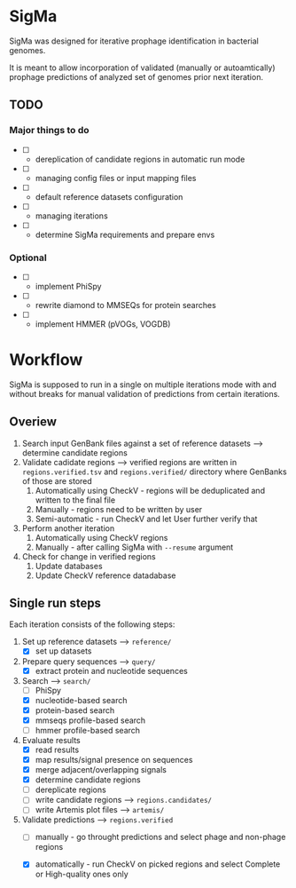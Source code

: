 # SigMa
SigMa was designed for iterative prophage identification in bacterial genomes.

It is meant to allow incorporation of validated (manually or autoamtically) prophage predictions of analyzed set of genomes prior next iteration.

## TODO
### Major things to do
- [ ] - dereplication of candidate regions in automatic run mode
- [ ] - managing config files or input mapping files
- [ ] - default reference datasets configuration
- [ ] - managing iterations
- [ ] - determine SigMa requirements and prepare envs

### Optional
- [ ] - implement PhiSpy
- [ ] - rewrite diamond to MMSEQs for protein searches
- [ ] - implement HMMER (pVOGs, VOGDB)
# Workflow
SigMa is supposed to run in a single on multiple iterations mode with and without breaks for manual validation of predictions from certain iterations.

## Overiew
1. Search input GenBank files against a set of reference datasets --> determine candidate regions
2. Validate cadidate regions --> verified regions are written in `regions.verified.tsv` and `regions.verified/` directory where GenBanks of those are stored
    1. Automatically using CheckV - regions will be deduplicated and written to the final file
    2. Manually - regions need to be written by user
    3. Semi-automatic - run CheckV and let User further verify that
3. Perform another iteration
    1. Automatically using CheckV regions
    2. Manually - after calling SigMa with `--resume` argument
4. Check for change in verified regions
    1. Update databases
    2. Update CheckV reference datadabase
## Single run steps
Each iteration consists of the following steps:
1. Set up reference datasets --> `reference/`
    - [x] set up datasets
2. Prepare query sequences --> `query/`
    - [x] extract protein and nucleotide sequences
3. Search --> `search/`
    - [ ] PhiSpy
    - [x] nucleotide-based search
    - [x] protein-based search
    - [x] mmseqs profile-based search
    - [ ] hmmer profile-based search
4. Evaluate results
    - [x] read results
    - [x] map results/signal presence on sequences
    - [x] merge adjacent/overlapping signals 
    - [x] determine candidate regions
    - [ ] dereplicate regions
    - [ ] write candidate regions --> `regions.candidates/`
    - [ ] write Artemis plot files --> `artemis/`
5. Validate predictions --> `regions.verified`
    - [ ] manually - go throught predictions and select phage and non-phage regions
    - [x] automatically - run CheckV on picked regions and select Complete or High-quality ones only

